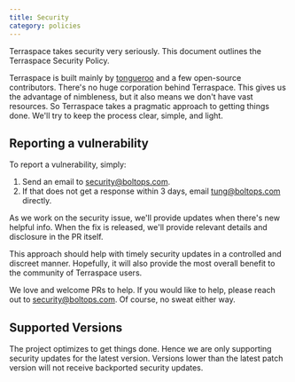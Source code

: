 ```yaml
---
title: Security
category: policies
---
```


Terraspace takes security very seriously. This document outlines the Terraspace Security Policy.

Terraspace is built mainly by [tongueroo](http://github.com/tongueroo) and a few open-source contributors.  There's no huge corporation behind Terraspace. This gives us the advantage of nimbleness, but it also means we don't have vast resources. So Terraspace takes a pragmatic approach to getting things done. We'll try to keep the process clear, simple, and light.

## Reporting a vulnerability

To report a vulnerability, simply:

1. Send an email to security@boltops.com.
2. If that does not get a response within 3 days, email tung@boltops.com directly.

As we work on the security issue, we'll provide updates when there's new helpful info. When the fix is released, we'll provide relevant details and disclosure in the PR itself.

This approach should help with timely security updates in a controlled and discreet manner. Hopefully, it will also provide the most overall benefit to the community of Terraspace users.

We love and welcome PRs to help. If you would like to help, please reach out to security@boltops.com. Of course, no sweat either way.

## Supported Versions

The project optimizes to get things done. Hence we are only supporting security updates for the latest version.  Versions lower than the latest patch version will not receive backported security updates.
